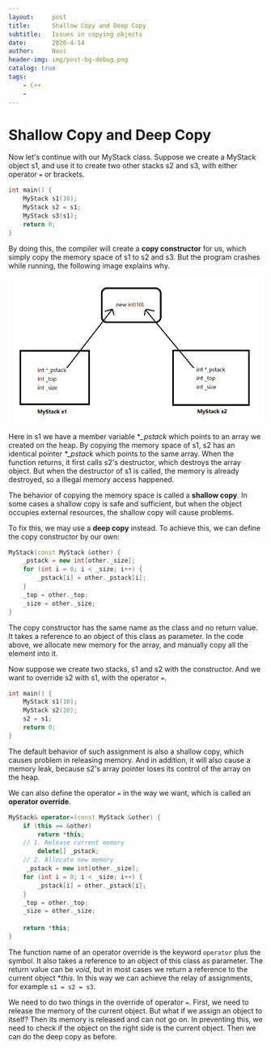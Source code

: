 ```yaml
---
layout:     post
title:      Shallow Copy and Deep Copy
subtitle:   Issues in copying objects
date:       2020-4-14
author:     Navi
header-img: img/post-bg-debug.png
catalog: true
tags:
    - C++
    - 
---
```


# Shallow Copy and Deep Copy

Now let's continue with our MyStack class. Suppose we create a MyStack object s1, and use it to create two other stacks s2 and s3, with either operator `=` or brackets. 

```cpp
int main() {
    MyStack s1(10);
    MyStack s2 = s1;
    MyStack s3(s1);
    return 0;
}
```

By doing this, the compiler will create a **copy constructor** for us, which simply copy the memory space of s1 to s2 and s3. But the program crashes while running, the following image explains why.

![Shallow Copy](/img/cpp/shallow-copy.png)

Here in s1 we have a member variable **_pstack* which points to an array we created on the heap. By copying the memory space of s1, s2 has an identical pointer *\*_pstack*  which points to the same array. When the function returns, it first calls s2's destructor, which destroys the array object. But when the destructor of s1 is called, the memory is already destroyed, so a illegal memory access happened.

The behavior of copying the memory space is called a **shallow copy**. In some cases a shallow copy is safe and sufficient, but when the object occupies external resources, the shallow copy will cause problems.

To fix this, we may use a **deep copy** instead. To achieve this, we can define the copy constructor by our own:

```cpp
MyStack(const MyStack &other) {
    _pstack = new int[other._size];
    for (int i = 0; i < _size; i++) {
        _pstack[i] = other._pstack[i];
    }
    _top = other._top;
    _size = other._size;
}
```

The copy constructor has the same name as the class and no return value. It takes a reference to an object of this class as parameter. In the code above, we allocate new memory for the array, and manually copy all the element into it.

Now suppose we create two stacks, s1 and s2 with the constructor. And we want to override s2 with s1, with the operator `=`. 

```cpp
int main() {
    MyStack s1(10);
    MyStack s2(10);
    s2 = s1;
    return 0;
}
```

The default behavior of such assignment is also a shallow copy, which causes problem in releasing memory. And in addition, it will also cause a memory leak, because s2's array pointer loses its control of the array on the heap.

We can also define the operator `=` in the way we want, which is called an **operator override**.

```cpp
MyStack& operator=(const MyStack &other) {
    if (this == &other)
        return *this;
    // 1. Release current memory
    	delete[] _pstack;
    // 2. Allocate new memory
     _pstack = new int[other._size];
    for (int i = 0; i < _size; i++) {
        _pstack[i] = other._pstack[i];
    }
    _top = other._top;
    _size = other._size;
    
    return *this;
}
```

The function name of an operator override is the keyword `operator` plus the symbol. It also takes a reference to an object of this class as parameter. The return value can be *void*, but in most cases we return a reference to the current object **this*. In this way we can achieve the relay of assignments, for example `s1 = s2 = s3`.

We need to do two things in the override of operator `=`. First, we need to release the memory of the current object. But what if we assign an object to itself? Then its memory is released and can not go on. In preventing this, we need to check if the object on the right side is the current object. Then we can do the deep copy as before.



